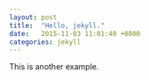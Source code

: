 ```yaml
---
layout: post
title:  "Hello, jekyll."
date:   2015-11-03 11:01:40 +0800
categories: jekyll
---
```


This is another example.